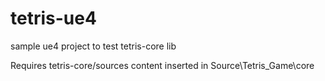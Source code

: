 # tetris-ue4
sample ue4 project to test tetris-core lib

Requires tetris-core/sources content inserted in Source\Tetris_Game\core
